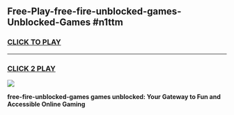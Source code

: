 
## Free-Play-free-fire-unblocked-games-Unblocked-Games #n1ttm
<h3>
<a href="https://news.freeplayer.one?title=free-fire-unblocked-games&ref=8M">CLICK TO PLAY</a></h3>
<hr>

<h3>
<a href="https://news.freeplayer.one?title=free-fire-unblocked-games&ref=8M">CLICK 2 PLAY</a>
  
</h3>

<a href="https://news.freeplayer.one?title=free-fire-unblocked-games&ref=8M"><img src="https://clearcache.store/games.png"></a>


**free-fire-unblocked-games games unblocked: Your Gateway to Fun and Accessible Online Gaming**
